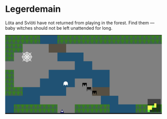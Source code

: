 # Legerdemain

Löta and Svlöti have not returned from playing in the forest. Find
them — baby witches should not be left unattended for long.

<a href="https://jzwood.science/legerdemain/tutorial">
  <img src="./img/demo.png" />
</a>
